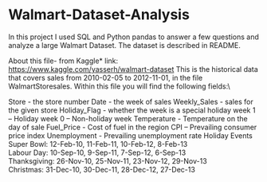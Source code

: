 # Walmart-Dataset-Analysis
In this project I used SQL and Python pandas to answer a few questions and analyze a large Walmart Dataset. The dataset is described in README.

About this file- from Kaggle*
link: https://www.kaggle.com/yasserh/walmart-dataset
This is the historical data that covers sales from 2010-02-05 to 2012-11-01, in the file WalmartStoresales. Within this file you will find the following fields:\

Store - the store number
Date - the week of sales
Weekly_Sales - sales for the given store
Holiday_Flag - whether the week is a special holiday week 1 – Holiday week 0 – Non-holiday week
Temperature - Temperature on the day of sale
Fuel_Price - Cost of fuel in the region
CPI – Prevailing consumer price index
Unemployment - Prevailing unemployment rate
Holiday Events\
Super Bowl: 12-Feb-10, 11-Feb-11, 10-Feb-12, 8-Feb-13\
Labour Day: 10-Sep-10, 9-Sep-11, 7-Sep-12, 6-Sep-13\
Thanksgiving: 26-Nov-10, 25-Nov-11, 23-Nov-12, 29-Nov-13\
Christmas: 31-Dec-10, 30-Dec-11, 28-Dec-12, 27-Dec-13
